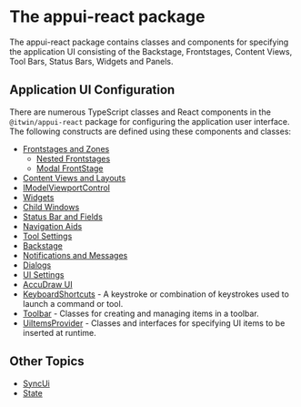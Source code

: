 # The appui-react package

The appui-react package contains classes and components for specifying the application UI consisting of the
Backstage, Frontstages, Content Views, Tool Bars, Status Bars, Widgets and Panels.

## Application UI Configuration

There are numerous TypeScript classes and React components in the `@itwin/appui-react` package for configuring the application user interface.
The following constructs are defined using these components and classes:

- [Frontstages and Zones](./Frontstages.md)
  - [Nested Frontstages](./NestedFrontstage.md)
  - [Modal FrontStage](./ModalFrontstage.md)
- [Content Views and Layouts](./ContentViews.md)
- [IModelViewportControl](./IModelViewportControl.md)
- [Widgets](./Widgets.md)
- [Child Windows](./ChildWindows.md)
- [Status Bar and Fields](./StatusBar.md)
- [Navigation Aids](./NavigationAids.md)
- [Tool Settings](./ToolSettings.md)
- [Backstage](./Backstage.md)
- [Notifications and Messages](./Notifications.md)
- [Dialogs](./Dialogs.md)
- [UI Settings](./UiSettings.md)
- [AccuDraw UI](./AccuDraw.md)
- [KeyboardShortcuts]($appui-react:KeyboardShortcut) - A keystroke or combination of keystrokes used to launch a command or tool.
- [Toolbar](./Toolbar.md) - Classes for creating and managing items in a toolbar.
- [UiItemsProvider](./UiItemsProvider.md) - Classes and interfaces for specifying UI items to be inserted at runtime.

## Other Topics

- [SyncUi](./SyncUi.md)
- [State](./State.md)
